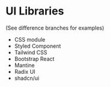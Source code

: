 # UI Libraries

(See difference branches for examples)

- CSS module
- Styled Component
- Tailwind CSS
- Bootstrap React
- Mantine
- Radix UI
- shadcn/ui
